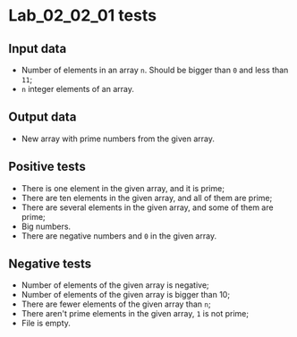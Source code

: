 # Lab_02_02_01 tests
## Input data
- Number of elements in an array `n`. Should be bigger than `0` and less than `11`;
- `n` integer elements of an array.
## Output data
- New array with prime numbers from the given array.
## Positive tests
- There is one element in the given array, and it is prime;
- There are ten elements in the given array, and all of them are prime;
- There are several elements in the given array, and some of them are prime;
- Big numbers.
- There are negative numbers and `0` in the given array.
## Negative tests
- Number of elements of the given array is negative;
- Number of elements of the given array is bigger than 10;
- There are fewer elements of the given array than `n`;
- There aren't prime elements in the given array, `1` is not prime;
- File is empty.
